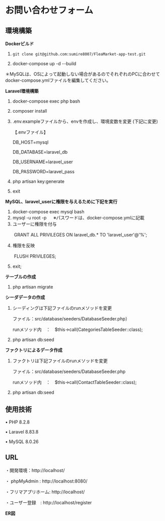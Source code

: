 # お問い合わせフォーム
## 環境構築
**Dockerビルド**

1. ```git clone git@github.com:sumire8007/FleaMarket-app-test.git```

3. docker-compose up -d --build
   
＊MySQLは、OSによって起動しない場合があるのでそれぞれのPCに合わせて docker-compose.ymlファイルを編集してください。

**Laravel環境構築**
1. docker-compose exec php bash
2. composer install
3. .env.exampleファイルから、envを作成し、環境変数を変更 (下記に変更)

   【.envファイル】

   DB_HOST=mysql
   
   DB_DATABASE=laravel_db
   
   DB_USERNAME=laravel_user
   
   DB_PASSWORD=laravel_pass
   
4. php artisan key:generate
5. exit

**MySQL、laravel_userに権限を与えるために下記を実行**
1. docker-compose exec mysql bash
2. mysql -u root -p 　            ※パスワードは、docker-compose.ymlに記載
3. ユーザーに権限を付与
   
　　GRANT ALL PRIVILEGES ON laravel_db.* TO 'laravel_user'@'%';
  
4. 権限を反映
   
　　FLUSH PRIVILEGES;
  
5. exit;
   
**テーブルの作成**
1. php artisan migrate

**シーダデータの作成**
1. シーディングは下記ファイルのrunメソッドを変更

   ファイル：src/database/seeders/DatabaseSeeder.php）
   
   runメソッド内　：　$this->call(CategoriesTableSeeder::class);
   
2. php artisan db:seed

**ファクトリによるデータ作成**
1. ファクトリは下記ファイルのrunメソッドを変更

   ファイル：src/database/seeders/DatabaseSeeder.php
   
   runメソッド内　：　$this->call(ContactTableSeeder::class);
   
2. php artisan db:seed


   
## 使用技術
• PHP 8.2.8

• Laravel 8.83.8

• MySQL 8.0.26


## URL

・開発環境：http://localhost/

・ phpMyAdmin : http://localhost:8080/

・フリマアプリホーム: http://localhost/

・ユーザー登録　: http://localhost/register


**ER図**

